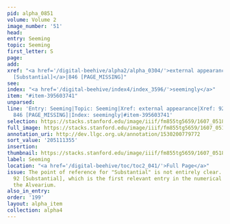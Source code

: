 ```yaml
---
pid: alpha_0851
volume: Volume 2
image_number: '51'
head:
entry: Seeming
topic: Seeming
first_letter: S
page:
add:
xref: "<a href='/digital-beehive/alpha2/alpha_0304/'>external appearance</a>|<a href='/digital-beehive/num1/num_0094/'>92
  [Substantial]</a>|846 [PAGE_MISSING]"
see:
index: "<a href='/digital-beehive/index4/index_3596/'>seemingly</a>"
item: "#item-395603741"
unparsed:
line: 'Entry: Seeming|Topic: Seeming|Xref: external appearance|Xref: 92 [Substantial]|Xref:
  846 [PAGE_MISSING]|Index: seemingly|#item-395603741'
selection: https://stacks.stanford.edu/image/iiif/fm855tg5659/1607_0518/259,1355,3091,446/full/0/default.jpg
full_image: https://stacks.stanford.edu/image/iiif/fm855tg5659/1607_0518/full/full/0/default.jpg
annotation_uri: http://dev.llgc.org.uk/annotation/1530200779772
sort_value: '205111355'
insertion:
thumbnail: https://stacks.stanford.edu/image/iiif/fm855tg5659/1607_0518/259,1355,600,180/250,/0/default.jpg
label: Seeming
location: "<a href='/digital-beehive/toc/toc2_041/'>Full Page</a>"
issue: The point of reference for "Substantial" is not entirely clear. We linked to
  92 [Substantial], which is the first relevant entry in the numerical section of
  the Alvearium.
also_in_entry:
order: '199'
layout: alpha_item
collection: alpha4
---
```

